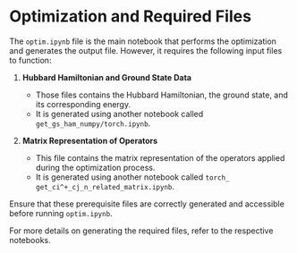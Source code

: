 # Optimization and Required Files

The `optim.ipynb` file is the main notebook that performs the optimization and generates the output file. However, it requires the following input files to function:

1. **Hubbard Hamiltonian and Ground State Data**  
   - Those files contains the Hubbard Hamiltonian, the ground state, and its corresponding energy.  
   - It is generated using another notebook called `get_gs_ham_numpy/torch.ipynb`.

2. **Matrix Representation of Operators**  
   - This file contains the matrix representation of the operators applied during the optimization process.  
   - It is generated using another notebook called `torch_ get_ci^+_cj_n_related_matrix.ipynb`.

Ensure that these prerequisite files are correctly generated and accessible before running `optim.ipynb`.

For more details on generating the required files, refer to the respective notebooks.
